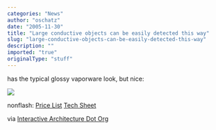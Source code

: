 ```yaml
---
categories: "News"
author: "oschatz"
date: "2005-11-30"
title: "Large conductive objects can be easily detected this way"
slug: "large-conductive-objects-can-be-easily-detected-this-way"
description: ""
imported: "true"
originalType: "stuff"
---
```



has the typical glossy vaporware look, but nice: [](http://www.sensacell.com)

![](http://www.sensacell.com/Pix/Photos-movies-PIX/Sensa-Module-1-cropped.jpg)


nonflash: [Price List](http://www.sensacell.com/Sensa%20Pricing%20Sheet%20A2.pdf) [Tech Sheet](http://www.sensacell.com/Working%20with%20Sensacell%201-0.pdf)

via [Interactive Architecture Dot Org](http://www.interactivearchitecture.org/?feed=rss2)